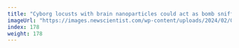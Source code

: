 ```yaml
---
title: "Cyborg locusts with brain nanoparticles could act as bomb sniffers"
imageUrl: "https://images.newscientist.com/wp-content/uploads/2024/02/07133204/SEI_190412510.jpg?width=788"
index: 178
weight: 178
---
```

